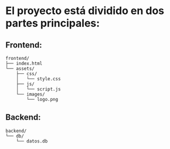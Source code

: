 # El proyecto está dividido en dos partes principales:

## Frontend:
```
frontend/
├── index.html
└── assets/
    ├── css/
    │   └── style.css
    ├── js/
    │   └── script.js
    └── images/
        └── logo.png
```

## Backend:
```
backend/
└── db/
    └── datos.db
```
